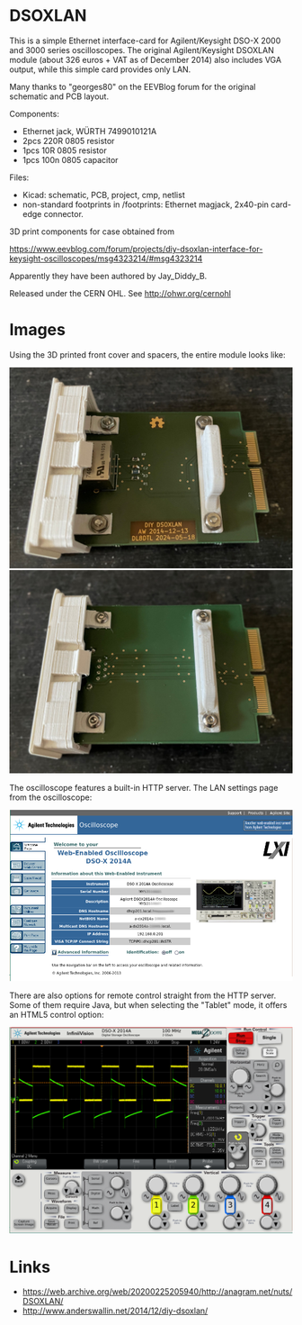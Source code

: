 DSOXLAN
=======

This is a simple Ethernet interface-card for Agilent/Keysight
DSO-X 2000 and 3000 series oscilloscopes. The original Agilent/Keysight 
DSOXLAN module (about 326 euros + VAT as of December 2014)
also includes VGA output, while this simple card provides only LAN.

Many thanks to "georges80" on the EEVBlog forum
for the original schematic and PCB layout.

Components:
* Ethernet jack, WÜRTH 7499010121A
* 2pcs 220R 0805 resistor
* 1pcs 10R 0805 resistor
* 1pcs 100n 0805 capacitor

Files:
* Kicad: schematic, PCB, project, cmp, netlist
* non-standard footprints in /footprints: Ethernet magjack, 2x40-pin card-edge connector.

3D print components for case obtained from

https://www.eevblog.com/forum/projects/diy-dsoxlan-interface-for-keysight-oscilloscopes/msg4323214/#msg4323214

Apparently they have been authored by Jay_Diddy_B.

Released under the CERN OHL. See http://ohwr.org/cernohl

Images
======

Using the 3D printed front cover and spacers, the entire module looks like:

![DSOXLAN front side](images/dsoxlan-front.jpg)
![DSOXLAN back side](images/dsoxlan-back.jpg)

The oscilloscope features a built-in HTTP server.
The LAN settings page from the oscilloscope:

![DSO-X LAN settings](images/lansettings.png)

There are also options for remote control straight from the HTTP
server. Some of them require Java, but when selecting the "Tablet"
mode, it offers an HTML5 control option:

![DSO-X HTML5 screen](images/html5control.png)


Links
=====
* https://web.archive.org/web/20200225205940/http://anagram.net/nuts/DSOXLAN/
* http://www.anderswallin.net/2014/12/diy-dsoxlan/
